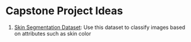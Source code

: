# Capstone Project Ideas

1. [Skin Segmentation Dataset](http://archive.ics.uci.edu/ml/datasets/Skin+Segmentation): Use this dataset to classify images based on attributes such as skin color

